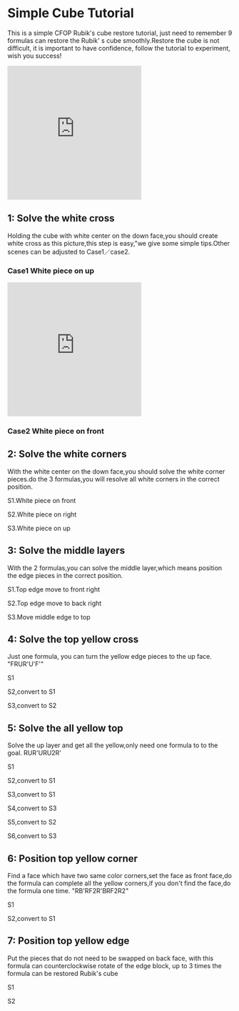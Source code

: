 # Simple Cube Tutorial
This is a simple CFOP Rubik's cube restore tutorial, just need to remember 9 formulas can restore the Rubik' s cube smoothly.Restore the cube is not difficult, it is important to have confidence, follow the tutorial to experiment, wish you success!


<iframe src="https://fy-create.github.io/Cube/tools/browser/cube.html?para={screenRatio:1.5,eye:true,corner:12345678,center:123456,edge:1234567890AB,colorConf:{u:WHITE,d:YELLOW,f:GREEN,b:BLUE,l:ORANGE,r:RED},preFormula:U%27L2UB2U%27L2DL%27D%27R%27UFB%27R%27F2D2RDR%27,formula:y%27z(U%27RFR%27D)(U%27L%27U2L2U%27L%27)(UR%27URR%27URUR%27U%27R)(FRU%27R%27U%27RUR%27F%27)(RU%27RURURU%27R%27U%27R2U)y%27z(U%27RFR%27D)(U%27L%27U2L2U%27L%27)(UR%27URR%27URUR%27U%27R)(FRU%27R%27U%27RUR%27F%27)(RU%27RURURU%27R%27U%27R2U)}" width="300px" height="300px" frameborder="0" scrolling="no"> </iframe>



## 1: Solve the white cross
Holding the cube with white center on the down face,you should create white cross as this picture,this step is easy,"we give some simple tips.Other scenes can be adjusted to Case1／case2.

### Case1 White piece on up
<iframe src="https://fy-create.github.io/Cube/tools/browser/cube.html?para={screenRatio:1.5,eye:true,edge:5678,center:23456,monitorEdge:5,edgeDirAndPath:5,formula:FF}" width="300px" height="300px" frameborder="0" scrolling="no"></iframe>


### Case2 White piece on front

## 2: Solve the white corners
With the white center on the down face,you should solve the white corner pieces.do the 3 formulas,you will resolve all white corners in the correct position.

S1.White piece on front

S2.White piece on right

S3.White piece on up

## 3: Solve the middle layers
With the 2 formulas,you can solve the middle layer,which means position the edge pieces in the correct position.

S1.Top edge move to front right

S2.Top edge move to back right

S3.Move middle edge to top

## 4: Solve the top yellow cross
Just one formula, you can turn the yellow edge pieces to the up face.   "FRUR'U'F'"

S1

S2,convert to S1

S3,convert to S2

## 5: Solve the all yellow top
Solve the up layer and get all the yellow,only need one formula to to the goal.  RUR'URU2R'

S1

S2,convert to S1

S3,convert to S1

S4,convert to S3

S5,convert to S2

S6,convert to S3


## 6: Position top yellow corner
Find a face which have two same color corners,set the face as front face,do the formula can complete all the yellow corners,if you don't find the face,do the formula one time.      "RB'RF2R'BRF2R2"

S1

S2,convert to S1

## 7: Position top yellow edge
Put the pieces that do not need to be swapped on back face, with this formula can counterclockwise rotate of the edge block, up to 3 times the formula can be restored Rubik's cube

S1

S2

